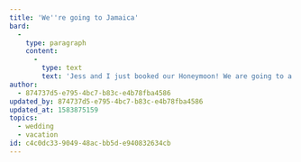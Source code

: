 ```yaml
---
title: 'We''re going to Jamaica'
bard:
  -
    type: paragraph
    content:
      -
        type: text
        text: 'Jess and I just booked our Honeymoon! We are going to a Sandals Royal Caribbean in Montego Bay, Jamaica for a week a few days after our wedding.'
author:
  - 874737d5-e795-4bc7-b83c-e4b78fba4586
updated_by: 874737d5-e795-4bc7-b83c-e4b78fba4586
updated_at: 1583875159
topics:
  - wedding
  - vacation
id: c4c0dc33-9049-48ac-bb5d-e940832634cb
---
```


